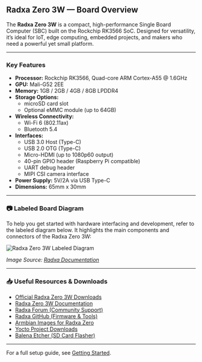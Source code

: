## Radxa Zero 3W — Board Overview

The **Radxa Zero 3W** is a compact, high-performance Single Board Computer (SBC) built on the Rockchip RK3566 SoC. Designed for versatility, it’s ideal for IoT, edge computing, embedded projects, and makers who need a powerful yet small platform.

---

### Key Features

- **Processor:** Rockchip RK3566, Quad-core ARM Cortex-A55 @ 1.6GHz
- **GPU:** Mali-G52 2EE
- **Memory:** 1GB / 2GB / 4GB / 8GB LPDDR4
- **Storage Options:**
  - microSD card slot
  - Optional eMMC module (up to 64GB)
- **Wireless Connectivity:**
  - Wi-Fi 6 (802.11ax)
  - Bluetooth 5.4
- **Interfaces:**
  - USB 3.0 Host (Type-C)
  - USB 2.0 OTG (Type-C)
  - Micro-HDMI (up to 1080p60 output)
  - 40-pin GPIO header (Raspberry Pi compatible)
  - UART debug header
  - MIPI CSI camera interface
- **Power Supply:** 5V/2A via USB Type-C
- **Dimensions:** 65mm x 30mm

---

### 📷 Labeled Board Diagram

To help you get started with hardware interfacing and development, refer to the labeled diagram below. It highlights the main components and connectors of the Radxa Zero 3W:

![Radxa Zero 3W Labeled Diagram](https://docs.radxa.com/en/zero/zero3/zero-3w-interface-overview.png)

*Image Source: [Radxa Documentation](https://docs.radxa.com/en/zero/zero3)*

---

### 📥 Useful Resources & Downloads

- [Official Radxa Zero 3W Downloads](https://wiki.radxa.com/Zero3/downloads)
- [Radxa Zero 3W Documentation](https://docs.radxa.com/en/zero/zero3)
- [Radxa Forum (Community Support)](https://forum.radxa.com/)
- [Radxa GitHub (Firmware & Tools)](https://github.com/radxa)
- [Armbian Images for Radxa Zero](https://www.armbian.com/radxa-zero/)
- [Yocto Project Downloads](https://www.yoctoproject.org/downloads/)
- [Balena Etcher (SD Card Flasher)](https://www.balena.io/etcher/)

---

For a full setup guide, see [Getting Started](docs/getting-started.md).
